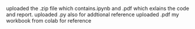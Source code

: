 uploaded the .zip file which contains.ipynb and .pdf which exlains the code and report. 
uploaded .py also for addtional reference
uploaded .pdf my workbook from colab for reference
